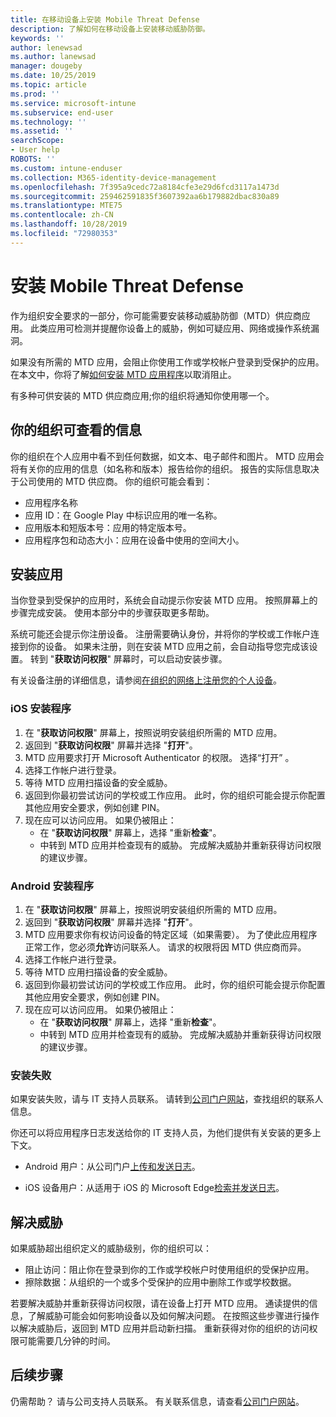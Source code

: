 ```yaml
---
title: 在移动设备上安装 Mobile Threat Defense
description: 了解如何在移动设备上安装移动威胁防御。
keywords: ''
author: lenewsad
ms.author: lanewsad
manager: dougeby
ms.date: 10/25/2019
ms.topic: article
ms.prod: ''
ms.service: microsoft-intune
ms.subservice: end-user
ms.technology: ''
ms.assetid: ''
searchScope:
- User help
ROBOTS: ''
ms.custom: intune-enduser
ms.collection: M365-identity-device-management
ms.openlocfilehash: 7f395a9cedc72a8184cfe3e29d6fcd3117a1473d
ms.sourcegitcommit: 259462591835f3607392aa6b179882dbac830a89
ms.translationtype: MTE75
ms.contentlocale: zh-CN
ms.lasthandoff: 10/28/2019
ms.locfileid: "72980353"
---
```

# <a name="install-mobile-threat-defense"></a>安装 Mobile Threat Defense   

作为组织安全要求的一部分，你可能需要安装移动威胁防御（MTD）供应商应用。 此类应用可检测并提醒你设备上的威胁，例如可疑应用、网络或操作系统漏洞。  

如果没有所需的 MTD 应用，会阻止你使用工作或学校帐户登录到受保护的应用。 在本文中，你将了解[如何安装 MTD 应用程序](set-up-mobile-threat-defense.md#install-app)以取消阻止。  

有多种可供安装的 MTD 供应商应用;你的组织将通知你使用哪一个。 


## <a name="information-your-organization-can-see"></a>你的组织可查看的信息   

你的组织在个人应用中看不到任何数据，如文本、电子邮件和图片。 MTD 应用会将有关你的应用的信息（如名称和版本）报告给你的组织。 报告的实际信息取决于公司使用的 MTD 供应商。 你的组织可能会看到：   

* 应用程序名称  
* 应用 ID：在 Google Play 中标识应用的唯一名称。  
* 应用版本和短版本号：应用的特定版本号。  
* 应用程序包和动态大小：应用在设备中使用的空间大小。 


## <a name="install-app"></a>安装应用    
当你登录到受保护的应用时，系统会自动提示你安装 MTD 应用。 按照屏幕上的步骤完成安装。 使用本部分中的步骤获取更多帮助。  
 
系统可能还会提示你注册设备。 注册需要确认身份，并将你的学校或工作帐户连接到你的设备。 如果未注册，则在安装 MTD 应用之前，会自动指导您完成该设置。 转到 "**获取访问权限**" 屏幕时，可以启动安装步骤。  

有关设备注册的详细信息，请参阅[在组织的网络上注册您的个人设备](https://docs.microsoft.com/azure/active-directory/user-help/user-help-register-device-on-network)。  

### <a name="ios-setup"></a>iOS 安装程序  

1. 在 "**获取访问权限**" 屏幕上，按照说明安装组织所需的 MTD 应用。   
2. 返回到 "**获取访问权限**" 屏幕并选择 "**打开**"。  
3. MTD 应用要求打开 Microsoft Authenticator 的权限。 选择“打开”  。 
4. 选择工作帐户进行登录。 
5. 等待 MTD 应用扫描设备的安全威胁。 
6. 返回到你最初尝试访问的学校或工作应用。 此时，你的组织可能会提示你配置其他应用安全要求，例如创建 PIN。   
7. 现在应可以访问应用。 如果仍被阻止：  
    * 在 "**获取访问权限**" 屏幕上，选择 "重新**检查**"。  
    * 中转到 MTD 应用并检查现有的威胁。 完成解决威胁并重新获得访问权限的建议步骤。    

### <a name="android-setup"></a>Android 安装程序 

1. 在 "**获取访问权限**" 屏幕上，按照说明安装组织所需的 MTD 应用。  
2. 返回到 "**获取访问权限**" 屏幕并选择 "**打开**"。  
3. MTD 应用要求你有权访问设备的特定区域（如果需要）。 为了使此应用程序正常工作，您必须**允许**访问联系人。 请求的权限将因 MTD 供应商而异。  
4. 选择工作帐户进行登录。  
5. 等待 MTD 应用扫描设备的安全威胁。  
6. 返回到你最初尝试访问的学校或工作应用。 此时，你的组织可能会提示你配置其他应用安全要求，例如创建 PIN。  
7. 现在应可以访问应用。 如果仍被阻止：  
    * 在 "**获取访问权限**" 屏幕上，选择 "重新**检查**"。  
    * 中转到 MTD 应用并检查现有的威胁。 完成解决威胁并重新获得访问权限的建议步骤。  

### <a name="installation-failed"></a>安装失败  

如果安装失败，请与 IT 支持人员联系。 请转到[公司门户网站](https://go.microsoft.com/fwlink/?linkid=2010980)，查找组织的联系人信息。  

你还可以将应用程序日志发送给你的 IT 支持人员，为他们提供有关安装的更多上下文。  
* Android 用户：从公司门户[上传和发送日志](https://docs.microsoft.com/intune-user-help/send-logs-to-your-it-admin-by-email-android)。   

* iOS 设备用户：从适用于 iOS 的 Microsoft Edge[检索并发送日志](https://docs.microsoft.com/intune/apps/manage-microsoft-edge#use-microsoft-edge-on-ios-to-access-managed-app-logs)。  

## <a name="resolve-a-threat"></a>解决威胁  
如果威胁超出组织定义的威胁级别，你的组织可以：  
   
* 阻止访问：阻止你在登录到你的工作或学校帐户时使用组织的受保护应用。  
* 擦除数据：从组织的一个或多个受保护的应用中删除工作或学校数据。  

若要解决威胁并重新获得访问权限，请在设备上打开 MTD 应用。 通读提供的信息，了解威胁可能会如何影响设备以及如何解决问题。 在按照这些步骤进行操作以解决威胁后，返回到 MTD 应用并启动新扫描。 重新获得对你的组织的访问权限可能需要几分钟的时间。  

## <a name="next-steps"></a>后续步骤  

仍需帮助？ 请与公司支持人员联系。 有关联系信息，请查看[公司门户网站](https://go.microsoft.com/fwlink/?linkid=2010980)。

